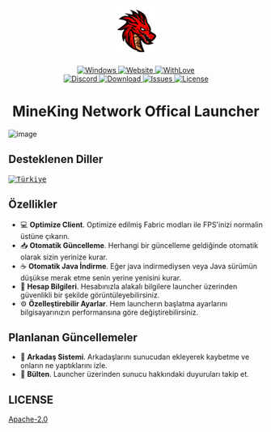 <p align="center">
  <a href="https://xmcl.app" target="_blank">
    <img alt="Logo" width="100" src="https://raw.githubusercontent.com/MineKing-Development/MineKing-Launcher/refs/heads/main/assets/logo.png">
  </a>
</p>

<p align="center">
  <a href="https://github.com/MineKing-Development/MineKing-Launcher" style="max-height: 5;">
    <img src="https://img.shields.io/badge/Windows-0078D6?style=for-the-badge&logo=windows&logoColor=white" width="80" alt="Windows">
  </a>
  <a href="https://mineking.net">
    <img src="https://img.shields.io/badge/website-000000?style=for-the-badge&logo=About.me&logoColor=white" width="90" alt="Website">
  </a>
  <a href="https://aronshire.dev">
    <img src="http://ForTheBadge.com/images/badges/built-with-love.svg" width="100" alt="WithLove">
  </a>
  <br>
  <a href="https://mineking.net/discord">
    <img src="https://discord.com/api/guilds/791656707930849311/widget.png" alt="Discord">
  </a>
  <a href="https://github.com/MineKing-Development/MineKing-Launcher/releases">
    <img src="https://img.shields.io/github/downloads/MineKing-Development/MineKing-Launcher/total.svg" alt="Download">
  </a>
  <a href="https://github.com/MineKing-Development/MineKing-Launcher/issues">
    <img src="https://img.shields.io/github/issues/MineKing-Development/MineKing-Launcher.svg" alt="Issues">
  </a>
  <a href="https://github.com/MineKing-Development/MineKing-Launcher/">
    <img src="https://img.shields.io/github/license/MineKing-Development/MineKing-Launcher.svg" alt="License">
  </a>
</p>


<h1 align="center">MineKing Network Offical Launcher</h1>

![image](https://github.com/user-attachments/assets/d0b50311-27ae-4c67-85d4-a8ac94f7d322)

## Desteklenen Diller
<kbd>[<img title="Türkiye" alt="Türkiye" src="https://upload.wikimedia.org/wikipedia/commons/b/b4/Flag_of_Turkey.svg" width="22">](/README.md)</kbd>

## Özellikler
- 💻 **Optimize Client**. Optimize edilmiş Fabric modları ile FPS'inizi normalin üstüne çıkarın.
- 📥 **Otomatik Güncelleme**. Herhangi bir güncelleme geldiğinde otomatik olarak sizin yerinize kurar.
- ☕ **Otomatik Java İndirme**. Eğer java indirmediysen veya Java sürümün düşükse merak etme senin yerine yenisini kurar.
- 📂 **Hesap Bilgileri**. Hesabınızla alakalı bilgilere launcher üzerinden güvenlikli bir şekilde görüntüleyebilirsiniz.
- ⚙️ **Özelleştirebilir Ayarlar**. Hem launcherın başlatma ayarlarını bilgisayarınızın performansına göre değiştirebilirsiniz.

## Planlanan Güncellemeler
- 👥 **Arkadaş Sistemi**. Arkadaşlarını sunucudan ekleyerek kaybetme ve onların ne yaptıklarını izle.
- 📰 **Bülten**. Launcher üzerinden sunucu hakkındaki duyuruları takip et.

## LICENSE
[Apache-2.0](LICENSE)

